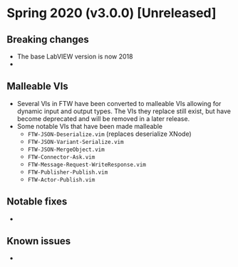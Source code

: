 # Spring 2020 (v3.0.0) [Unreleased]

## Breaking changes
* The base LabVIEW version is now 2018
* 

## Malleable VIs
* Several VIs in FTW have been converted to malleable VIs allowing for dynamic input and output types. The VIs they replace still exist, but have become deprecated and will be removed in a later release.
* Some notable VIs that have been made malleable
    * `FTW-JSON-Deserialize.vim` (replaces deserialize XNode)
    * `FTW-JSON-Variant-Serialize.vim`
    * `FTW-JSON-MergeObject.vim`
    * `FTW-Connector-Ask.vim`
    * `FTW-Message-Request-WriteResponse.vim`
    * `FTW-Publisher-Publish.vim`
    * `FTW-Actor-Publish.vim`

## Notable fixes
* 

## Known issues
* 